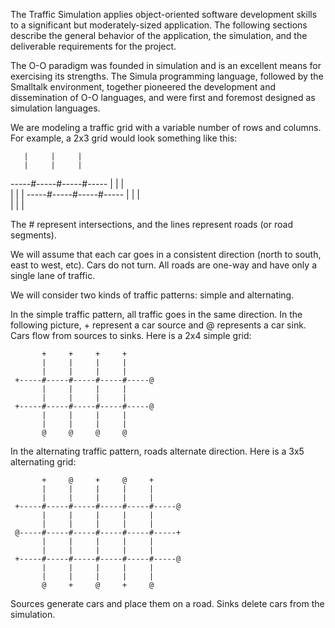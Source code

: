 The Traffic Simulation applies object-oriented software development skills to a significant but moderately-sized application. 
The following sections describe the general behavior of the application, the simulation, and the deliverable requirements for the project. 

The O-O paradigm was founded in simulation and is an excellent means for exercising its strengths. The Simula programming language, 
followed by the Smalltalk environment, together pioneered the development and dissemination of O-O languages, and were first and foremost 
designed as simulation languages. 

We are modeling a traffic grid with a variable number of rows and columns. For example, a 2x3 grid would look something like this:

       |     |     |
       |     |     |
  -----#-----#-----#-----
       |     |     |     
       |     |     |
  -----#-----#-----#-----
       |     |     |     
       |     |     |     

The # represent intersections, and the lines represent roads (or road segments).

We will assume that each car goes in a consistent direction (north to south, east to west, etc). Cars do not turn. All roads are one-way and 
have only a single lane of traffic.

We will consider two kinds of traffic patterns: simple and alternating.

In the simple traffic pattern, all traffic goes in the same direction. In the following picture, + represent a car source and @ represents
a car sink. Cars flow from sources to sinks. Here is a 2x4 simple grid:
```
       +     +     +     +
       |     |     |     |
       |     |     |     |
 +-----#-----#-----#-----#-----@
       |     |     |     |     
       |     |     |     |
 +-----#-----#-----#-----#-----@
       |     |     |     |     
       |     |     |     |     
       @     @     @     @
```
In the alternating traffic pattern, roads alternate direction. Here is a 3x5 alternating grid:
```
       +     @     +     @     +
       |     |     |     |     |
       |     |     |     |     |
 +-----#-----#-----#-----#-----#-----@
       |     |     |     |     |     
       |     |     |     |     |      
 @-----#-----#-----#-----#-----#-----+
       |     |     |     |     |     
       |     |     |     |     |     
 +-----#-----#-----#-----#-----#-----@
       |     |     |     |     |      
       |     |     |     |     |      
       @     +     @     +     @
```
Sources generate cars and place them on a road. Sinks delete cars from the simulation.
